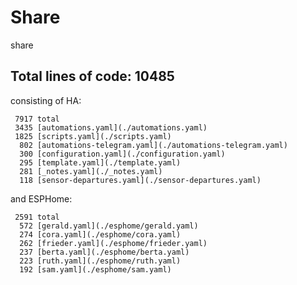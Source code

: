 # Share
share

## Total lines of code: 10485

consisting of HA:


     7917 total
     3435 [automations.yaml](./automations.yaml)
     1825 [scripts.yaml](./scripts.yaml)
      802 [automations-telegram.yaml](./automations-telegram.yaml)
      300 [configuration.yaml](./configuration.yaml)
      295 [template.yaml](./template.yaml)
      281 [_notes.yaml](./_notes.yaml)
      118 [sensor-departures.yaml](./sensor-departures.yaml)

and ESPHome:


     2591 total
      572 [gerald.yaml](./esphome/gerald.yaml)
      274 [cora.yaml](./esphome/cora.yaml)
      262 [frieder.yaml](./esphome/frieder.yaml)
      237 [berta.yaml](./esphome/berta.yaml)
      223 [ruth.yaml](./esphome/ruth.yaml)
      192 [sam.yaml](./esphome/sam.yaml)